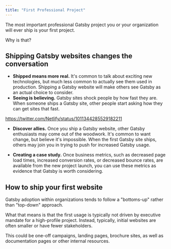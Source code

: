 ```yaml
---
title: "First Professional Project"
---
```


The most important professional Gatsby project you or your organization will ever ship is your first project.

Why is that?

## Shipping Gatsby websites changes the conversation

- **Shipped means more real.** It's common to talk about exciting new technologies, but much less common to actually see them used in production. Shipping a Gatsby website will make others see Gatsby as an actual choice to consider.
- **Seeing is believing.** Gatsby sites shock people by how fast they are. When someone ships a Gatsby site, other people start asking how they can get sites that fast.

https://twitter.com/Netlify/status/1011344285529182211

- **Discover allies.** Once you ship a Gatsby website, other Gatsby enthusiasts may come out of the woodwork. It's common to want change, but believe it's impossible. When the first Gatsby site ships, others may join you in trying to push for increased Gatsby usage.

- **Creating a case study.** Once business metrics, such as decreased page load times, increased conversion rates, or decreased bounce rates, are available from the new project launch, you can use these metrics as evidence that Gatsby is worth considering.

## How to ship your first website

Gatsby adoption within organizations tends to follow a "bottoms-up" rather than "top-down" approach.

What that means is that the first usage is typically not driven by executive mandate for a high-profile project. Instead, typically, initial websites are often smaller or have fewer stakeholders.

This could be one-off campaigns, landing pages, brochure sites, as well as documentation pages or other internal resources.
